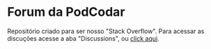 # Forum da PodCodar

Repositório criado para ser nosso "Stack Overflow". Para acessar as discuções acesse a aba "Discussions", ou [click aqui](https://github.com/podcodar/pod-perguntar/discussions).
